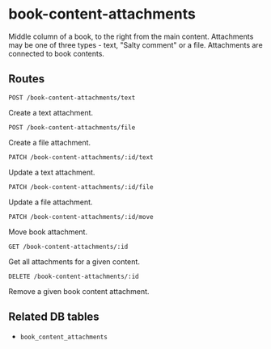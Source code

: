 # book-content-attachments

Middle column of a book, to the right from the main content. Attachments may be one of three types - text, "Salty comment" or a file. Attachments are connected to book contents.

## Routes

`POST /book-content-attachments/text`

Create a text attachment.

`POST /book-content-attachments/file`

Create a file attachment.

`PATCH /book-content-attachments/:id/text`

Update a text attachment.

`PATCH /book-content-attachments/:id/file`

Update a file attachment.

`PATCH /book-content-attachments/:id/move`

Move book attachment.

`GET /book-content-attachments/:id`

Get all attachments for a given content.

`DELETE /book-content-attachments/:id`

Remove a given book content attachment.

## Related DB tables
- `book_content_attachments`
